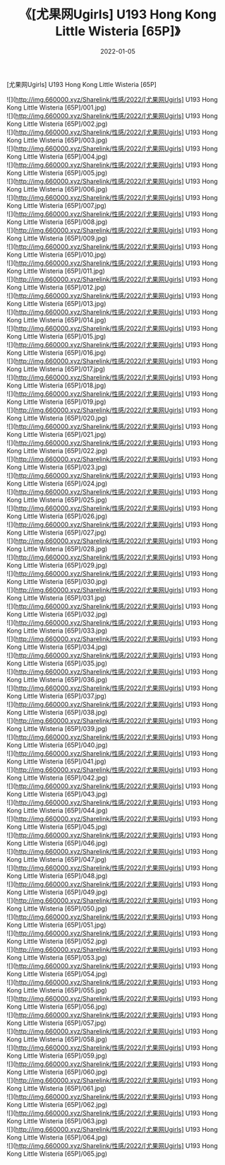 ﻿---
layout: post
title:  《[尤果网Ugirls] U193 Hong Kong Little Wisteria [65P]》
date:   2022-01-05
img: http://img.660000.xyz/Sharelink/性感/2022/[尤果网Ugirls] U193 Hong Kong Little Wisteria [65P]/000.jpg
categories: [美女, 清纯, 唯美]
---

[尤果网Ugirls] U193 Hong Kong Little Wisteria [65P]

  ![](http://img.660000.xyz/Sharelink/性感/2022/[尤果网Ugirls] U193 Hong Kong Little Wisteria [65P]/001.jpg) <br> ![](http://img.660000.xyz/Sharelink/性感/2022/[尤果网Ugirls] U193 Hong Kong Little Wisteria [65P]/002.jpg) <br> ![](http://img.660000.xyz/Sharelink/性感/2022/[尤果网Ugirls] U193 Hong Kong Little Wisteria [65P]/003.jpg) <br> ![](http://img.660000.xyz/Sharelink/性感/2022/[尤果网Ugirls] U193 Hong Kong Little Wisteria [65P]/004.jpg) <br> ![](http://img.660000.xyz/Sharelink/性感/2022/[尤果网Ugirls] U193 Hong Kong Little Wisteria [65P]/005.jpg) <br> ![](http://img.660000.xyz/Sharelink/性感/2022/[尤果网Ugirls] U193 Hong Kong Little Wisteria [65P]/006.jpg) <br> ![](http://img.660000.xyz/Sharelink/性感/2022/[尤果网Ugirls] U193 Hong Kong Little Wisteria [65P]/007.jpg) <br> ![](http://img.660000.xyz/Sharelink/性感/2022/[尤果网Ugirls] U193 Hong Kong Little Wisteria [65P]/008.jpg) <br> ![](http://img.660000.xyz/Sharelink/性感/2022/[尤果网Ugirls] U193 Hong Kong Little Wisteria [65P]/009.jpg) <br> ![](http://img.660000.xyz/Sharelink/性感/2022/[尤果网Ugirls] U193 Hong Kong Little Wisteria [65P]/010.jpg) <br> ![](http://img.660000.xyz/Sharelink/性感/2022/[尤果网Ugirls] U193 Hong Kong Little Wisteria [65P]/011.jpg) <br> ![](http://img.660000.xyz/Sharelink/性感/2022/[尤果网Ugirls] U193 Hong Kong Little Wisteria [65P]/012.jpg) <br> ![](http://img.660000.xyz/Sharelink/性感/2022/[尤果网Ugirls] U193 Hong Kong Little Wisteria [65P]/013.jpg) <br> ![](http://img.660000.xyz/Sharelink/性感/2022/[尤果网Ugirls] U193 Hong Kong Little Wisteria [65P]/014.jpg) <br> ![](http://img.660000.xyz/Sharelink/性感/2022/[尤果网Ugirls] U193 Hong Kong Little Wisteria [65P]/015.jpg) <br> ![](http://img.660000.xyz/Sharelink/性感/2022/[尤果网Ugirls] U193 Hong Kong Little Wisteria [65P]/016.jpg) <br> ![](http://img.660000.xyz/Sharelink/性感/2022/[尤果网Ugirls] U193 Hong Kong Little Wisteria [65P]/017.jpg) <br> ![](http://img.660000.xyz/Sharelink/性感/2022/[尤果网Ugirls] U193 Hong Kong Little Wisteria [65P]/018.jpg) <br> ![](http://img.660000.xyz/Sharelink/性感/2022/[尤果网Ugirls] U193 Hong Kong Little Wisteria [65P]/019.jpg) <br> ![](http://img.660000.xyz/Sharelink/性感/2022/[尤果网Ugirls] U193 Hong Kong Little Wisteria [65P]/020.jpg) <br> ![](http://img.660000.xyz/Sharelink/性感/2022/[尤果网Ugirls] U193 Hong Kong Little Wisteria [65P]/021.jpg) <br> ![](http://img.660000.xyz/Sharelink/性感/2022/[尤果网Ugirls] U193 Hong Kong Little Wisteria [65P]/022.jpg) <br> ![](http://img.660000.xyz/Sharelink/性感/2022/[尤果网Ugirls] U193 Hong Kong Little Wisteria [65P]/023.jpg) <br> ![](http://img.660000.xyz/Sharelink/性感/2022/[尤果网Ugirls] U193 Hong Kong Little Wisteria [65P]/024.jpg) <br> ![](http://img.660000.xyz/Sharelink/性感/2022/[尤果网Ugirls] U193 Hong Kong Little Wisteria [65P]/025.jpg) <br> ![](http://img.660000.xyz/Sharelink/性感/2022/[尤果网Ugirls] U193 Hong Kong Little Wisteria [65P]/026.jpg) <br> ![](http://img.660000.xyz/Sharelink/性感/2022/[尤果网Ugirls] U193 Hong Kong Little Wisteria [65P]/027.jpg) <br> ![](http://img.660000.xyz/Sharelink/性感/2022/[尤果网Ugirls] U193 Hong Kong Little Wisteria [65P]/028.jpg) <br> ![](http://img.660000.xyz/Sharelink/性感/2022/[尤果网Ugirls] U193 Hong Kong Little Wisteria [65P]/029.jpg) <br> ![](http://img.660000.xyz/Sharelink/性感/2022/[尤果网Ugirls] U193 Hong Kong Little Wisteria [65P]/030.jpg) <br> ![](http://img.660000.xyz/Sharelink/性感/2022/[尤果网Ugirls] U193 Hong Kong Little Wisteria [65P]/031.jpg) <br> ![](http://img.660000.xyz/Sharelink/性感/2022/[尤果网Ugirls] U193 Hong Kong Little Wisteria [65P]/032.jpg) <br> ![](http://img.660000.xyz/Sharelink/性感/2022/[尤果网Ugirls] U193 Hong Kong Little Wisteria [65P]/033.jpg) <br> ![](http://img.660000.xyz/Sharelink/性感/2022/[尤果网Ugirls] U193 Hong Kong Little Wisteria [65P]/034.jpg) <br> ![](http://img.660000.xyz/Sharelink/性感/2022/[尤果网Ugirls] U193 Hong Kong Little Wisteria [65P]/035.jpg) <br> ![](http://img.660000.xyz/Sharelink/性感/2022/[尤果网Ugirls] U193 Hong Kong Little Wisteria [65P]/036.jpg) <br> ![](http://img.660000.xyz/Sharelink/性感/2022/[尤果网Ugirls] U193 Hong Kong Little Wisteria [65P]/037.jpg) <br> ![](http://img.660000.xyz/Sharelink/性感/2022/[尤果网Ugirls] U193 Hong Kong Little Wisteria [65P]/038.jpg) <br> ![](http://img.660000.xyz/Sharelink/性感/2022/[尤果网Ugirls] U193 Hong Kong Little Wisteria [65P]/039.jpg) <br> ![](http://img.660000.xyz/Sharelink/性感/2022/[尤果网Ugirls] U193 Hong Kong Little Wisteria [65P]/040.jpg) <br> ![](http://img.660000.xyz/Sharelink/性感/2022/[尤果网Ugirls] U193 Hong Kong Little Wisteria [65P]/041.jpg) <br> ![](http://img.660000.xyz/Sharelink/性感/2022/[尤果网Ugirls] U193 Hong Kong Little Wisteria [65P]/042.jpg) <br> ![](http://img.660000.xyz/Sharelink/性感/2022/[尤果网Ugirls] U193 Hong Kong Little Wisteria [65P]/043.jpg) <br> ![](http://img.660000.xyz/Sharelink/性感/2022/[尤果网Ugirls] U193 Hong Kong Little Wisteria [65P]/044.jpg) <br> ![](http://img.660000.xyz/Sharelink/性感/2022/[尤果网Ugirls] U193 Hong Kong Little Wisteria [65P]/045.jpg) <br> ![](http://img.660000.xyz/Sharelink/性感/2022/[尤果网Ugirls] U193 Hong Kong Little Wisteria [65P]/046.jpg) <br> ![](http://img.660000.xyz/Sharelink/性感/2022/[尤果网Ugirls] U193 Hong Kong Little Wisteria [65P]/047.jpg) <br> ![](http://img.660000.xyz/Sharelink/性感/2022/[尤果网Ugirls] U193 Hong Kong Little Wisteria [65P]/048.jpg) <br> ![](http://img.660000.xyz/Sharelink/性感/2022/[尤果网Ugirls] U193 Hong Kong Little Wisteria [65P]/049.jpg) <br> ![](http://img.660000.xyz/Sharelink/性感/2022/[尤果网Ugirls] U193 Hong Kong Little Wisteria [65P]/050.jpg) <br> ![](http://img.660000.xyz/Sharelink/性感/2022/[尤果网Ugirls] U193 Hong Kong Little Wisteria [65P]/051.jpg) <br> ![](http://img.660000.xyz/Sharelink/性感/2022/[尤果网Ugirls] U193 Hong Kong Little Wisteria [65P]/052.jpg) <br> ![](http://img.660000.xyz/Sharelink/性感/2022/[尤果网Ugirls] U193 Hong Kong Little Wisteria [65P]/053.jpg) <br> ![](http://img.660000.xyz/Sharelink/性感/2022/[尤果网Ugirls] U193 Hong Kong Little Wisteria [65P]/054.jpg) <br> ![](http://img.660000.xyz/Sharelink/性感/2022/[尤果网Ugirls] U193 Hong Kong Little Wisteria [65P]/055.jpg) <br> ![](http://img.660000.xyz/Sharelink/性感/2022/[尤果网Ugirls] U193 Hong Kong Little Wisteria [65P]/056.jpg) <br> ![](http://img.660000.xyz/Sharelink/性感/2022/[尤果网Ugirls] U193 Hong Kong Little Wisteria [65P]/057.jpg) <br> ![](http://img.660000.xyz/Sharelink/性感/2022/[尤果网Ugirls] U193 Hong Kong Little Wisteria [65P]/058.jpg) <br> ![](http://img.660000.xyz/Sharelink/性感/2022/[尤果网Ugirls] U193 Hong Kong Little Wisteria [65P]/059.jpg) <br> ![](http://img.660000.xyz/Sharelink/性感/2022/[尤果网Ugirls] U193 Hong Kong Little Wisteria [65P]/060.jpg) <br> ![](http://img.660000.xyz/Sharelink/性感/2022/[尤果网Ugirls] U193 Hong Kong Little Wisteria [65P]/061.jpg) <br> ![](http://img.660000.xyz/Sharelink/性感/2022/[尤果网Ugirls] U193 Hong Kong Little Wisteria [65P]/062.jpg) <br> ![](http://img.660000.xyz/Sharelink/性感/2022/[尤果网Ugirls] U193 Hong Kong Little Wisteria [65P]/063.jpg) <br> ![](http://img.660000.xyz/Sharelink/性感/2022/[尤果网Ugirls] U193 Hong Kong Little Wisteria [65P]/064.jpg) <br> ![](http://img.660000.xyz/Sharelink/性感/2022/[尤果网Ugirls] U193 Hong Kong Little Wisteria [65P]/065.jpg) <br>